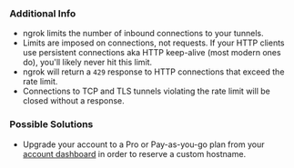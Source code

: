 ### Additional Info

- ngrok limits the number of inbound connections to your tunnels.
- Limits are imposed on connections, not requests. If your HTTP clients use persistent connections aka HTTP keep-alive (most modern ones do), you'll likely never hit this limit.
- ngrok will return a `429` response to HTTP connections that exceed the rate limit.
- Connections to TCP and TLS tunnels violating the rate limit will be closed without a response.

### Possible Solutions

- Upgrade your account to a Pro or Pay-as-you-go plan from your [account dashboard](https://dashboard.ngrok.com/billing/plan) in order to reserve a custom hostname.
